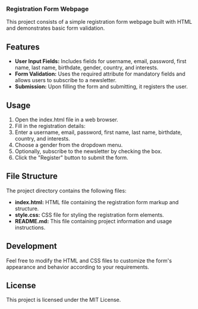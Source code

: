 ### Registration Form Webpage
This project consists of a simple registration form webpage built with HTML and demonstrates basic form validation.

## Features
- **User Input Fields:** Includes fields for username, email, password, first name, last name, birthdate, gender, country, and interests.
- **Form Validation:** Uses the required attribute for mandatory fields and allows users to subscribe to a newsletter.
- **Submission:** Upon filling the form and submitting, it registers the user.
## Usage
1. Open the index.html file in a web browser.
2. Fill in the registration details:
3. Enter a username, email, password, first name, last name, birthdate, country, and interests.
4. Choose a gender from the dropdown menu.
5. Optionally, subscribe to the newsletter by checking the box.
6. Click the "Register" button to submit the form.
## File Structure
The project directory contains the following files:

- **index.html:** HTML file containing the registration form markup and structure.
- **style.css:** CSS file for styling the registration form elements.
- **README.md:** This file containing project information and usage instructions.
## Development
Feel free to modify the HTML and CSS files to customize the form's appearance and behavior according to your requirements.

## License
This project is licensed under the MIT License.

